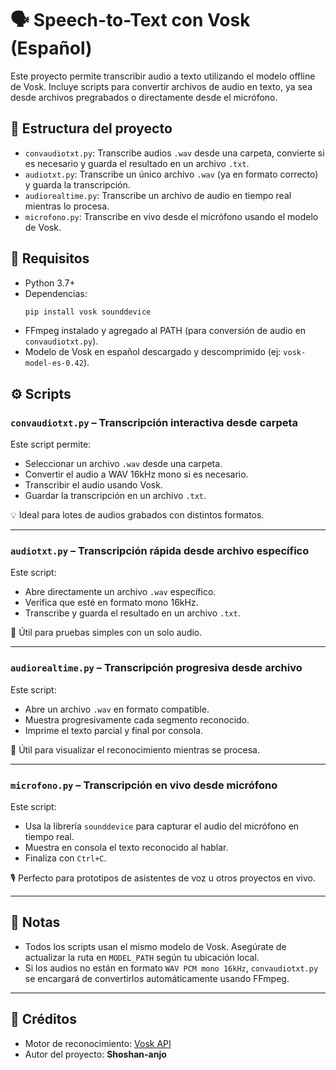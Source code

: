 # 🗣️ Speech-to-Text con Vosk (Español)

Este proyecto permite transcribir audio a texto utilizando el modelo offline de Vosk. Incluye scripts para convertir archivos de audio en texto, ya sea desde archivos pregrabados o directamente desde el micrófono.

## 📁 Estructura del proyecto

- `convaudiotxt.py`: Transcribe audios `.wav` desde una carpeta, convierte si es necesario y guarda el resultado en un archivo `.txt`.
- `audiotxt.py`: Transcribe un único archivo `.wav` (ya en formato correcto) y guarda la transcripción.
- `audiorealtime.py`: Transcribe un archivo de audio en tiempo real mientras lo procesa.
- `microfono.py`: Transcribe en vivo desde el micrófono usando el modelo de Vosk.

## 🧩 Requisitos

- Python 3.7+
- Dependencias:
  ```bash
  pip install vosk sounddevice
  ```
- FFmpeg instalado y agregado al PATH (para conversión de audio en `convaudiotxt.py`).
- Modelo de Vosk en español descargado y descomprimido (ej: `vosk-model-es-0.42`).

## ⚙️ Scripts

### `convaudiotxt.py` – Transcripción interactiva desde carpeta
Este script permite:
- Seleccionar un archivo `.wav` desde una carpeta.
- Convertir el audio a WAV 16kHz mono si es necesario.
- Transcribir el audio usando Vosk.
- Guardar la transcripción en un archivo `.txt`.

💡 Ideal para lotes de audios grabados con distintos formatos.

---

### `audiotxt.py` – Transcripción rápida desde archivo específico
Este script:
- Abre directamente un archivo `.wav` específico.
- Verifica que esté en formato mono 16kHz.
- Transcribe y guarda el resultado en un archivo `.txt`.

🧪 Útil para pruebas simples con un solo audio.

---

### `audiorealtime.py` – Transcripción progresiva desde archivo
Este script:
- Abre un archivo `.wav` en formato compatible.
- Muestra progresivamente cada segmento reconocido.
- Imprime el texto parcial y final por consola.

📡 Útil para visualizar el reconocimiento mientras se procesa.

---

### `microfono.py` – Transcripción en vivo desde micrófono
Este script:
- Usa la librería `sounddevice` para capturar el audio del micrófono en tiempo real.
- Muestra en consola el texto reconocido al hablar.
- Finaliza con `Ctrl+C`.

🎙️ Perfecto para prototipos de asistentes de voz u otros proyectos en vivo.

---

## 📌 Notas

- Todos los scripts usan el mismo modelo de Vosk. Asegúrate de actualizar la ruta en `MODEL_PATH` según tu ubicación local.
- Si los audios no están en formato `WAV PCM mono 16kHz`, `convaudiotxt.py` se encargará de convertirlos automáticamente usando FFmpeg.

---

## 📄 Créditos

- Motor de reconocimiento: [Vosk API](https://alphacephei.com/vosk/)
- Autor del proyecto: <a href="https://github.com/Shoshan-anjo" target="_blank" style="text-decoration: none;"><strong>Shoshan-anjo</strong>
  </div>
</a>


